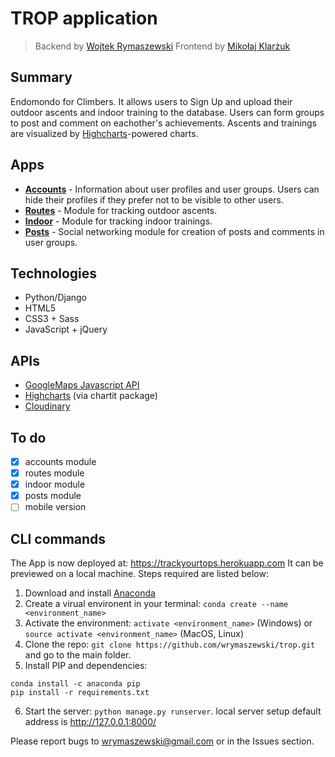# TROP application

> Backend by [Wojtek Rymaszewski](https://github.com/wrymaszewski)
> Frontend by [Mikołaj Klarżuk](https://github.com/daxtersky)

## Summary

Endomondo for Climbers. It allows users to Sign Up and upload their outdoor ascents and indoor training to the database. Users can form groups to post and comment on eachother's achievements. Ascents and trainings are visualized by [Highcharts](https://www.highcharts.com)-powered charts.

## Apps
- [**Accounts**](accounts/) - Information about user profiles and user groups. Users can hide their profiles if they prefer not to be visible to other users.
- [**Routes**](routes/) - Module for tracking outdoor ascents.
- [**Indoor**](indoor/) - Module for tracking indoor trainings.
- [**Posts**](posts/) - Social networking module for creation of posts and comments in user groups.

## Technologies

- Python/Django
- HTML5
- CSS3 + Sass
- JavaScript + jQuery

## APIs
 - [GoogleMaps Javascript API](https://developers.google.com/maps)
 - [Highcharts](https://www.highcharts.com) (via chartit package)
 - [Cloudinary](https://cloudinary.com/)

## To do

- [x] accounts module
- [x] routes module
- [x] indoor module
- [x] posts module
- [ ] mobile version

## CLI commands
 The App is now deployed at: https://trackyourtops.herokuapp.com
  It can be previewed on a local machine. Steps required are listed below:
  1. Download and install [Anaconda](https://www.anaconda.com/download/#linux)
  2. Create a virual environent in your terminal: `conda create --name <environment_name>`
  3. Activate the environment: `activate <environment_name>` (Windows) or `source activate <environment_name>` (MacOS, Linux) 
  4. Clone the repo: `git clone https://github.com/wrymaszewski/trop.git` and go to the main folder.
  5. Install PIP and dependencies:
  ```
  conda install -c anaconda pip
  pip install -r requirements.txt
  ```
  6. Start the server: `python manage.py runserver`. local server setup default address is <http://127.0.0.1:8000/>

Please report bugs to wrymaszewski@gmail.com or in the Issues section.
